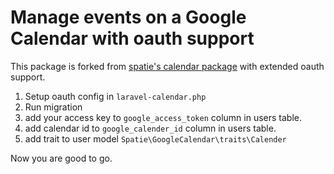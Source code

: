 
# Manage events on a Google Calendar with oauth support

This package is forked from [spatie's calendar package](https://github.com/spatie/laravel-google-calendar) with extended oauth support.

1. Setup oauth config in `laravel-calendar.php`
2. Run migration
3. add your access key to `google_access_token` column in users table.
4. add calendar id to `google_calender_id` column in users table.
5. add trait to user model `Spatie\GoogleCalendar\traits\Calender`

Now you are good to go.
